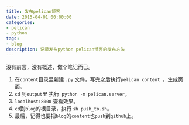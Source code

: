 ```yaml
---
title: 发布pelican博客
date: 2015-04-01 00:00:00
categories:
- pelican
- python
tags: 
- blog
description: 记录发布python pelican博客的发布方法
---
```


没有前言，没有概述，做个笔记而已。

1. 在`content`目录里新建 `.py` 文件，写完之后执行`pelican content `，生成页面。
2. `cd` 到`output`里 执行` python -m pelican.server`。
3. `localhost:8000` 查看效果。
4. `cd`到`blog`的根目录，执行 `sh push_to.sh`。
5. 最后，记得也要把`blog`的`content`也`push`到`github`上。
